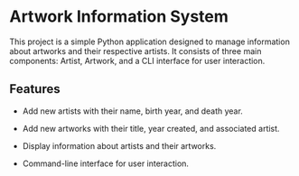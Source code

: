 # Artwork Information System

This project is a simple Python application designed to manage information about artworks and their respective artists. It consists of three main components: Artist, Artwork, and a CLI interface for user interaction.

## Features

- Add new artists with their name, birth year, and death year.

- Add new artworks with their title, year created, and associated artist.

- Display information about artists and their artworks.

- Command-line interface for user interaction.
